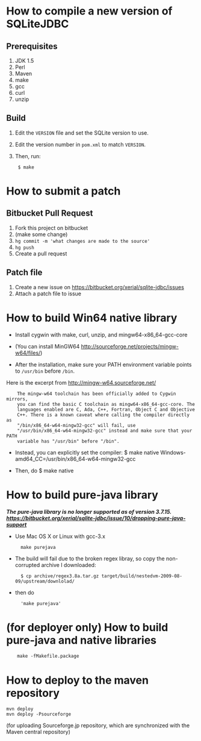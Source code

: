 How to compile a new version of SQLiteJDBC
===========================================
Prerequisites
-------------
1. JDK 1.5
2. Perl
3. Maven
4. make
5. gcc
6. curl
7. unzip

Build
----- 
1. Edit the `VERSION` file and set the SQLite version to use.
2. Edit the version number in `pom.xml` to match `VERSION`.
3. Then, run:

        $ make


How to submit a patch
=====================
Bitbucket Pull Request
----------------------
1. Fork this project on bitbucket
2. (make some change)
3. `hg commit -m 'what changes are made to the source'`
4. `hg push`
5. Create a pull request

Patch file
----------
1. Create a new issue on <https://bitbucket.org/xerial/sqlite-jdbc/issues>
2. Attach a patch file to issue


How to build Win64 native library
=================================
* Install cygwin with make, curl, unzip, and mingw64-x86_64-gcc-core
* (You can install MinGW64 <http://sourceforge.net/projects/mingw-w64/files/>) 

* After the installation, make sure your PATH environment variable
points to `/usr/bin` before `/bin`.

Here is the excerpt from <http://mingw-w64.sourceforge.net/>

        The mingw-w64 toolchain has been officially added to Cygwin mirrors,
        you can find the basic C toolchain as mingw64-x86_64-gcc-core. The
        languages enabled are C, Ada, C++, Fortran, Object C and Objective
        C++. There is a known caveat where calling the compiler directly as
        "/bin/x86_64-w64-mingw32-gcc" will fail, use
        "/usr/bin/x86_64-w64-mingw32-gcc" instead and make sure that your PATH
        variable has "/usr/bin" before "/bin".

* Instead, you can explicitly set the compiler:
        $ make native Windows-amd64_CC=/usr/bin/x86_64-w64-mingw32-gcc

* Then, do 
        $ make native


How to build pure-java library
==============================
***The pure-java library is no longer supported as of version 3.7.15. 
<https://bitbucket.org/xerial/sqlite-jdbc/issue/10/dropping-pure-java-support>***

* Use Mac OS X or Linux with gcc-3.x

        make purejava

* The build will fail due to the broken regex libray, so copy the non-corrupted
archive I downloaded:

        $ cp archive/regex3.8a.tar.gz target/build/nestedvm-2009-08-09/upstream/downlolad/

* then do 

        'make purejava' 


(for deployer only) How to build pure-java and native libraries
===============================================================
        make -fMakefile.package 


How to deploy to the maven repository
=====================================
    mvn deploy
    mvn deploy -Psourceforge  
(for uploading Sourceforge.jp repository, which are synchronized with the Maven
 central repository)
